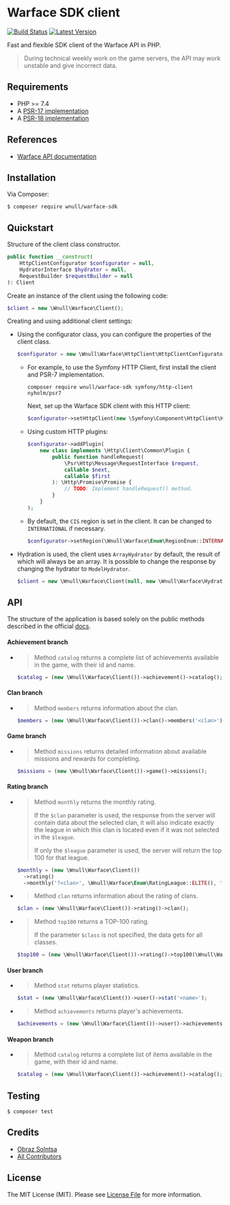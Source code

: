 # Warface  SDK client

[![Build Status](https://travis-ci.com/wnull/warface-sdk.svg?branch=main)](https://travis-ci.com/brefphp/bref)
[![Latest Version](https://img.shields.io/github/release/wnull/warface-sdk.svg)](https://packagist.org/packages/wnull/warface-sdk)

Fast and flexible SDK client of the Warface API in PHP.

> During technical weekly work on the game servers, the API may work unstable and give incorrect data.

## Requirements

- PHP >= 7.4
- A [PSR-17 implementation](https://packagist.org/providers/psr/http-factory-implementation)
- A [PSR-18 implementation](https://packagist.org/providers/psr/http-client-implementation)

## References

- [Warface API documentation](https://ru.warface.com/wiki/index.php/API)

## Installation

Via Composer:

```shell
$ composer require wnull/warface-sdk
```

## Quickstart

Structure of the client class constructor.

```php
public function __construct(
    HttpClientConfigurator $configurator = null,     
    HydratorInterface $hydrator = null,     
    RequestBuilder $requestBuilder = null 
): Client
```

Create an instance of the client using the following code:

  ```php
  $client = new \Wnull\Warface\Client();
  ```

Creating and using additional client settings:

- Using the configurator class, you can configure the properties of the client class.

  ```php
  $configurator = new \Wnull\Warface\HttpClient\HttpClientConfigurator();
  ```
  - For example, to use the Symfony HTTP Client, first install the client and PSR-7 implementation.

    ```shell
    composer require wnull/warface-sdk symfony/http-client nyholm/psr7
    ```
    Next, set up the Warface SDK client with this HTTP client:

    ```php
    $configurator->setHttpClient(new \Symfony\Component\HttpClient\HttplugClient());
    ```

  - Using custom HTTP plugins:

    ```php
    $configurator->addPlugin(
        new class implements \Http\Client\Common\Plugin {
            public function handleRequest(
                \Psr\Http\Message\RequestInterface $request, 
                callable $next, 
                callable $first
            ): \Http\Promise\Promise {
                // TODO: Implement handleRequest() method.
            }
        }
    );
    ```

  - By default, the `CIS` region is set in the client. It can be changed to `INTERNATIONAL` if necessary.
    
    ```php
    $configurator->setRegion(\Wnull\Warface\Enum\RegionEnum::INTERNATIONAL());
    ```

 - Hydration is used, the client uses `ArrayHydrator` by default, the result of which will always be an array. It is possible to change the response by changing the hydrator to `ModelHydrator`.
    
   ```php
   $client = new \Wnull\Warface\Client(null, new \Wnull\Warface\Hydrator\ModelHydrator());
   ```

## API

The structure of the application is based solely on the public methods described in the official [docs](#references).

#### Achievement branch

- > Method `catalog` returns a complete list of achievements available in the game, with their id and name.

  ```php
  $catalog = (new \Wnull\Warface\Client())->achievement()->catalog();
  ```

#### Clan branch

- > Method `members` returns information about the clan.

  ```php
  $members = (new \Wnull\Warface\Client())->clan()->members('<clan>');
  ```

#### Game branch

- > Method `missions` returns detailed information about available missions and rewards for completing.

  ```php
  $missions = (new \Wnull\Warface\Client())->game()->missions();
  ```

#### Rating branch

- > Method `monthly` returns the monthly rating.
  >
  > If the `$clan` parameter is used, the response from the server will contain data about the selected clan, it will also indicate exactly the league in which this clan is located even if it was not selected in the `$league`.
  >
  > If only the `$league` parameter is used, the server will return the top 100 for that league.

  ```php
  $monthly = (new \Wnull\Warface\Client())
    ->rating()
    ->monthly('?<clan>', \Wnull\Warface\Enum\RatingLeague::ELITE(), '?<page>');
  ```

- > Method `clan` returns information about the rating of clans.

  ```php
  $clan = (new \Wnull\Warface\Client())->rating()->clan();
  ```

- > Method `top100` returns a TOP-100 rating.
  > 
  > If the parameter `$class` is not specified, the data gets for all classes.

  ```php
  $top100 = (new \Wnull\Warface\Client())->rating()->top100(\Wnull\Warface\Enum\GameClass::MEDIC());
  ```

#### User branch

- > Method `stat` returns player statistics.

  ```php
  $stat = (new \Wnull\Warface\Client())->user()->stat('<name>');
  ```

- > Method `achievements` returns player's achievements.

  ```php
  $achievements = (new \Wnull\Warface\Client())->user()->achievements('<name>');
  ```

#### Weapon branch

- > Method `catalog` returns a complete list of items available in the game, with their id and name.

  ```php
  $catalog = (new \Wnull\Warface\Client())->achievement()->catalog();
  ```

## Testing

```shell
$ composer test
```

## Credits

- [Obraz Solntsa](https://github.com/wnull)
- [All Contributors](https://github.com/wnull/warface-sdk/graphs/contributors)

## License

The MIT License (MIT). Please see [License File](LICENSE) for more information.